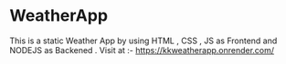 # WeatherApp
This is a static Weather App by using HTML , CSS , JS as Frontend and NODEJS as Backened .
 Visit at :- https://kkweatherapp.onrender.com/

